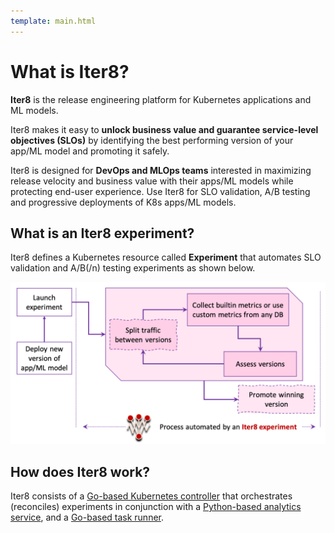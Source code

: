 ```yaml
---
template: main.html
---
```


# What is Iter8?

**Iter8** is the release engineering platform for Kubernetes applications and ML models.

Iter8 makes it easy to **unlock business value and guarantee service-level objectives (SLOs)** by identifying the best performing version of your app/ML model and promoting it safely.

Iter8 is designed for **DevOps and MLOps teams** interested in maximizing release velocity and business value with their apps/ML models while protecting end-user experience. Use Iter8 for SLO validation, A/B testing and progressive deployments of K8s apps/ML models.

## What is an Iter8 experiment?
Iter8 defines a Kubernetes resource called **Experiment** that automates SLO validation and A/B(/n) testing experiments as shown below.

![Process automated by an Iter8 experiment](../images/whatisiter8.png)

## How does Iter8 work?

Iter8 consists of a [Go-based Kubernetes controller](https://github.com/iter8-tools/etc3) that orchestrates (reconciles) experiments in conjunction with a [Python-based analytics service](https://github.com/iter8-tools/iter8-analytics), and a [Go-based task runner](https://github.com/iter8-tools/handler).
